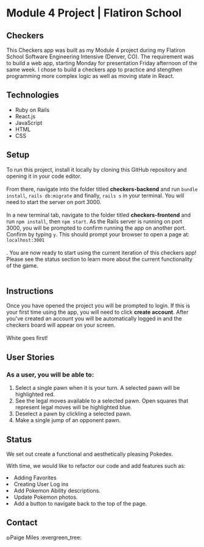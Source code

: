 <h1>Module 4 Project | Flatiron School</h1>
<h2>Checkers</h2>
<p>
This Checkers app was built as my Module 4 project during my Flatiron School Software Engineering Intensive (Denver, CO). The requirement was to build a web app, starting Monday for presentation Friday afternoon of the same week. I chose to build a checkers app to practice and stengthen programming more complex logic as well as moving state in React.<br>
</p>

<h2>Technologies</h2>

<ul>
 <li>Ruby on Rails</li>
 <li>React.js</li>
 <li>JavaScript</li>
 <li>HTML</li>
 <li>CSS</li>
</ul>

<h2>Setup</h2>
To run this project, install it locally by cloning this GitHub repository and opening it in your code editor.<br><br>
From there, navigate into the folder titled <b>checkers-backend</b> and run <code>bundle install</code>, <code>rails db:migrate</code> and finally, <code>rails s</code> in your terminal. You will need to start the server on port 3000.<br><br>
In a new terminal tab, navigate to the folder titled <b>checkers-frontend</b> and run <code>npm install</code>, then <code>npm start</code>. As the Rails server is running on port 3000, you will be prompted to confirm running the app on another port. Confirm by typing <code>y</code>. This should prompt your browser to open a page at: <code>localhost:3001</code><br><br>.
You are now ready to start using the current iteration of this checkers app! Please see the status section to learn more about the current functionality of the game.<br><br>

<h2>Instructions</h2>
Once you have opened the project you will be prompted to login. If this is your first time using the app, you will need to click <b>create account</b>. After you've created an account you will be automatically logged in and the checkers board will appear on your screen.<br><br>
White goes first!

<h2>User Stories</h2>

<h3>As a user, you will be able to:</h3>

<ol>
 <li>Select a single pawn when it is your turn. A selected pawn will be highlighted red.</li>
 <li>See the legal moves available to a selected pawn. Open squares that represent legal moves will be highlighted blue.</li>
 <li>Deselect a pawn by clickling a selected pawn.</li>
 <li>Make a single jump of an opponent pawn.</li>
</ol>

<h2>Status</h2>

<p>We set out create a functional and aesthetically pleasing Pokedex.</p>

With time, we would like to refactor our code and add features such as:
<li>Adding Favorites</li>
<li>Creating User Log ins</li>
<li>Add Pokemon Ability descriptions.</li>
<li>Update Pokemon photos.</li>
<li>Add a button to navigate back to the top of the page.</li>

<h2>Contact</h2>
<a href="https://www.linkedin.com/in/paigeamiles/"><img src="https://user-images.githubusercontent.com/68958970/94946276-dc7b8a00-04a9-11eb-9431-366689b9fa06.png" alt="Paige Miles" style="width:10px;height:10px;"></a>Paige Miles :evergreen_tree:<br>
